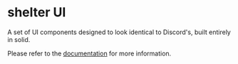 # shelter UI

A set of UI components designed to look identical to Discord's, built entirely in solid.

Please refer to the [documentation](https://shelter.uwu.network/ui) for more information.

